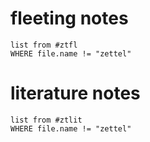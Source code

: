 # fleeting notes
```dataview
list from #ztfl
WHERE file.name != "zettel"
```
# literature notes
```dataview
list from #ztlit
WHERE file.name != "zettel"
```
